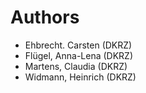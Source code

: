 # Authors 

* Ehbrecht. Carsten (DKRZ)
* Flügel, Anna-Lena (DKRZ)
* Martens, Claudia (DKRZ)
* Widmann, Heinrich (DKRZ)